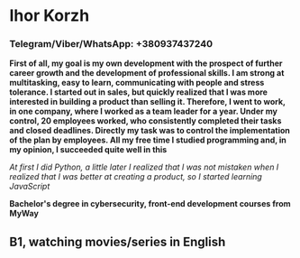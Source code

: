 # Ihor Korzh

### Telegram/Viber/WhatsApp: +380937437240

**First of all, my goal is my own development with the prospect of further career growth and the development of professional skills.  I am strong at multitasking, easy to learn, communicating with people and stress tolerance.  I started out in sales, but quickly realized that I was more interested in building a product than selling it.  Therefore, I went to work, in one company, where I worked as a team leader for a year.  Under my control, 20 employees worked, who consistently completed their tasks and closed deadlines.  Directly my task was to control the implementation of the plan by employees.  All my free time I studied programming and, in my opinion, I succeeded quite well in this**

*At first I did Python, a little later I realized that I was not mistaken when I realized that I was better at creating a product, so I started learning JavaScript*

**Bachelor's degree in cybersecurity, front-end development courses from MyWay**

## B1, watching movies/series in English
